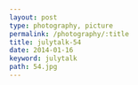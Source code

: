 ```yaml
---
layout: post
type: photography, picture
permalink: /photography/:title
title: julytalk-54
date: 2014-01-16
keyword: julytalk
path: 54.jpg
---
```



